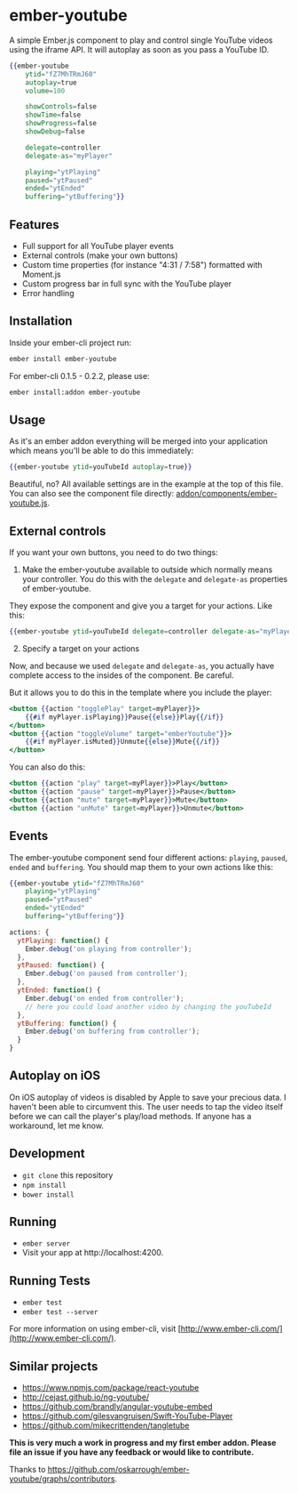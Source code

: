 # ember-youtube

A simple Ember.js component to play and control single YouTube videos using the iframe API. It will autoplay as soon as you pass a YouTube ID.

```hbs
{{ember-youtube
	ytid="fZ7MhTRmJ60"
	autoplay=true
	volume=100

	showControls=false
	showTime=false
	showProgress=false
	showDebug=false

	delegate=controller
	delegate-as="myPlayer"

	playing="ytPlaying"
	paused="ytPaused"
	ended="ytEnded"
	buffering="ytBuffering"}}
```

## Features

- Full support for all YouTube player events
- External controls (make your own buttons)
- Custom time properties (for instance "4:31 / 7:58") formatted with Moment.js
- Custom progress bar in full sync with the YouTube player
- Error handling

## Installation

Inside your ember-cli project run:

```bash
ember install ember-youtube
```

For ember-cli 0.1.5 - 0.2.2, please use:

```bash
ember install:addon ember-youtube
```

## Usage

As it's an ember addon everything will be merged into your application which means you'll be able to do this immediately:

```hbs
{{ember-youtube ytid=youTubeId autoplay=true}}
```

Beautiful, no? All available settings are in the example at the top of this file. You can also see the component file directly: [addon/components/ember-youtube.js](https://github.com/oskarrough/ember-youtube/blob/master/addon/components/ember-youtube.js).

## External controls

If you want your own buttons, you need to do two things:

1) Make the ember-youtube available to outside which normally means your controller. You do this with the `delegate` and `delegate-as` properties of ember-youtube.

They expose the component and give you a target for your actions. Like this:

```hbs
{{ember-youtube ytid=youTubeId delegate=controller delegate-as="myPlayer"}}
```

2) Specify a target on your actions

Now, and because we used `delegate` and `delegate-as`, you actually have complete access to the insides of the component. Be careful.

But it allows you to do this in the template where you include the player:

```hbs
<button {{action "togglePlay" target=myPlayer}}>
	{{#if myPlayer.isPlaying}}Pause{{else}}Play{{/if}}
</button>
<button {{action "toggleVolume" target="emberYoutube"}}>
	{{#if myPlayer.isMuted}}Unmute{{else}}Mute{{/if}}
</button>
```

You can also do this:

```hbs
<button {{action "play" target=myPlayer}}>Play</button>
<button {{action "pause" target=myPlayer}}>Pause</button>
<button {{action "mute" target=myPlayer}}>Mute</button>
<button {{action "unMute" target=myPlayer}}>Unmute</button>
```

## Events

The ember-youtube component send four different actions: `playing`, `paused`, `ended` and `buffering`. You should map them to your own actions like this:

```hbs
{{ember-youtube ytid="fZ7MhTRmJ60"
	playing="ytPlaying"
	paused="ytPaused"
	ended="ytEnded"
	buffering="ytBuffering"}}
```

```JavaScript
actions: {
  ytPlaying: function() {
    Ember.debug('on playing from controller');
  },
  ytPaused: function() {
    Ember.debug('on paused from controller');
  },
  ytEnded: function() {
    Ember.debug('on ended from controller');
    // here you could load another video by changing the youTubeId
  },
  ytBuffering: function() {
    Ember.debug('on buffering from controller');
  }
}
```

## Autoplay on iOS

On iOS autoplay of videos is disabled by Apple to save your precious data. I haven't been able to circumvent this. The user needs to tap the video itself before we can call the player's play/load methods. If anyone has a workaround, let me know.

## Development

* `git clone` this repository
* `npm install`
* `bower install`

## Running

* `ember server`
* Visit your app at http://localhost:4200.

## Running Tests

* `ember test`
* `ember test --server`

For more information on using ember-cli, visit [http://www.ember-cli.com/](http://www.ember-cli.com/).

## Similar projects

* https://www.npmjs.com/package/react-youtube
* http://cejast.github.io/ng-youtube/
* https://github.com/brandly/angular-youtube-embed
* https://github.com/gilesvangruisen/Swift-YouTube-Player
* https://github.com/mikecrittenden/tangletube

**This is very much a work in progress and my first ember addon. Please file an issue if you have any feedback or would like to contribute.**

Thanks to https://github.com/oskarrough/ember-youtube/graphs/contributors.
